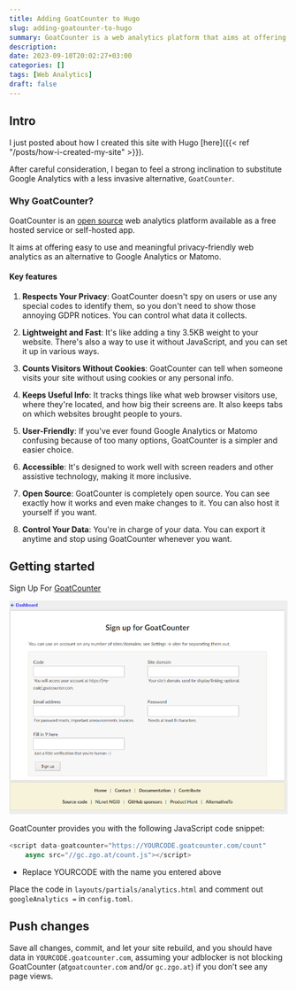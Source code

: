 ```yaml
---
title: Adding GoatCounter to Hugo
slug: adding-goatounter-to-hugo
summary: GoatCounter is a web analytics platform that aims at offering easy to use and meaningful privacy-friendly web analytics as an alternative to Google Analytics or Matomo.
description: 
date: 2023-09-10T20:02:27+03:00
categories: []
tags: [Web Analytics]
draft: false
---
```


## Intro
I just posted about how I created this site with Hugo [here]({{< ref "/posts/how-i-created-my-site" >}}).

After careful consideration, I began to feel a strong inclination to substitute Google Analytics with a less invasive alternative, `GoatCounter`.

### Why GoatCounter?

GoatCounter is an [open source](https://github.com/arp242/goatcounter) web analytics platform available as a free hosted service or self-hosted app. 

It aims at offering easy to use and meaningful privacy-friendly web analytics as an alternative to Google Analytics or Matomo.

#### Key features

1. **Respects Your Privacy**: GoatCounter doesn't spy on users or use any special codes to identify them, so you don't need to show those annoying GDPR notices. You can control what data it collects.

2. **Lightweight and Fast**: It's like adding a tiny 3.5KB weight to your website. There's also a way to use it without JavaScript, and you can set it up in various ways.

3. **Counts Visitors Without Cookies**: GoatCounter can tell when someone visits your site without using cookies or any personal info.

4. **Keeps Useful Info**: It tracks things like what web browser visitors use, where they're located, and how big their screens are. It also keeps tabs on which websites brought people to yours.

5. **User-Friendly**: If you've ever found Google Analytics or Matomo confusing because of too many options, GoatCounter is a simpler and easier choice.

6. **Accessible**: It's designed to work well with screen readers and other assistive technology, making it more inclusive.

7. **Open Source**: GoatCounter is completely open source. You can see exactly how it works and even make changes to it. You can also host it yourself if you want.

8. **Control Your Data**: You're in charge of your data. You can export it anytime and stop using GoatCounter whenever you want.

## Getting started

Sign Up For [GoatCounter](https://www.goatcounter.com/signup)

![](/goatcounter.png "*Code* placeholder = your name/ sitename (make it memorable)" )

GoatCounter provides you with the following JavaScript code snippet:

``````js
<script data-goatcounter="https://YOURCODE.goatcounter.com/count"
    async src="//gc.zgo.at/count.js"></script>
``````
  - Replace YOURCODE with the name you entered above

Place the code in `layouts/partials/analytics.html` and comment out `googleAnalytics =` in `config.toml`.

## Push changes

Save all changes, commit, and let your site rebuild, and you should have data in `YOURCODE.goatcounter.com`, assuming your adblocker is not blocking GoatCounter (at`goatcounter.com` and/or `gc.zgo.at`) if you don’t see any page views. 
